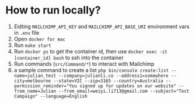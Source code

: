 # How to run locally?
1. Eidting `MAILCHIMP_API_KEY` and `MAILCHIMP_API_BASE_URI` environment vars in `.env` file
2. Open `docker for mac`
3. Run `make start`
4. Run `docker ps` to get the container id, then use `docker exec -it [container_id] bash` to ssh into the container
5. Run commands (`src/Command/*`) to interact with Mailchimp
6. a sample command to create a list `php bin/console create:list --name=julian_test --company=julianli.co --address1=somewhere --city=melbourne --state=VIC --zip=3165 --country=Australia --permission_reminder="You signed up for updates on our website" --from_name=Julian --from_email=weiyi.li713@gmail.com --subject="Test Campaign" --language=English`
